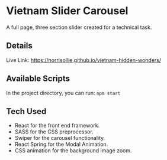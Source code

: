# Vietnam Slider Carousel

A full page, three section slider created for a technical task.
## Details

Live Link: https://norrisollie.github.io/vietnam-hidden-wonders/

## Available Scripts

In the project directory, you can run:
`npm start`

## Tech Used

- React for the front end framework.
- SASS for the CSS preprocessor.
- Swiper for the carousel functionality.
- React Spring for the Modal Animation.
- CSS animation for the background image zoom.
